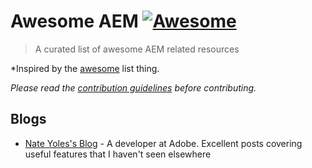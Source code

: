# Awesome AEM [![Awesome](https://cdn.rawgit.com/sindresorhus/awesome/d7305f38d29fed78fa85652e3a63e154dd8e8829/media/badge.svg)](https://github.com/sindresorhus/awesome)

> A curated list of awesome AEM related resources

*Inspired by the [awesome](https://github.com/sindresorhus/awesome) list thing.

*Please read the [contribution guidelines](contributing.md) before contributing.*

## Blogs

- [Nate Yoles's Blog](http://www.nateyolles.com/blog) - A developer at Adobe. Excellent posts covering useful features that I haven't seen elsewhere
